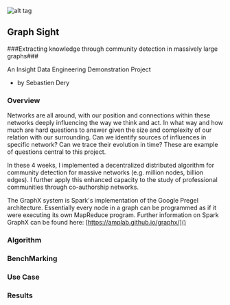 ![alt tag](https://github.com/sderygithub/HararyProject/blob/master/src/website/static/images/baner.png)

## Graph Sight ##

###Extracting knowledge through community detection in massively large graphs###

An Insight Data Engineering Demonstration Project 
- by Sebastien Dery

### Overview ###

Networks are all around, with our position and connections within these networks deeply influencing the way we think and act. In what way and how much are hard questions to answer given the size and complexity of our relation with our surrounding. Can we identify sources of influences in specific network? Can we trace their evolution in time? These are example of questions central to this project.

In these 4 weeks, I implemented a decentralized distributed algorithm for community detection for massive networks (e.g. million nodes, billion edges). I further apply this enhanced capacity to the study of professional communities through co-authorship networks.

The GraphX system is Spark's implementation of the Google Pregel architecture. Essentially every node in a graph can be programmed as if it were executing its own MapReduce program. 
Further information on Spark GraphX can be found here:  [https://amplab.github.io/graphx/]()

### Algorithm ###


### BenchMarking ###



### Use Case ###



### Results ###